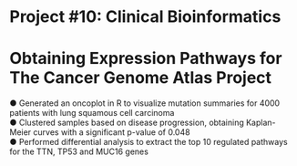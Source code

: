 # Project #10: Clinical Bioinformatics
# Obtaining Expression Pathways for The Cancer Genome Atlas Project

● Generated an oncoplot in R to visualize mutation summaries for 4000 patients with lung squamous cell carcinoma                  
● Clustered samples based on disease progression, obtaining Kaplan-Meier curves with a significant p-value of 0.048                
● Performed differential analysis to extract the top 10 regulated pathways for the TTN, TP53 and MUC16 genes                          
